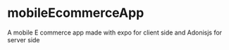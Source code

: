 # mobileEcommerceApp
A mobile E commerce app made with expo for client side and Adonisjs for server side
